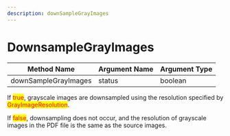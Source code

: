 ```yaml
---
description: downSampleGrayImages
---
```


# DownsampleGrayImages

| Method Name          | Argument Name | Argument Type |
| -------------------- | ------------- | ------------- |
| downSampleGrayImages | status        | boolean       |

If <mark style="color:red;">true</mark>, grayscale images are downsampled using the resolution specified by <mark style="color:red;">GrayImageResolution</mark>.

If <mark style="color:red;">false</mark>, downsampling does not occur, and the resolution of grayscale images in the PDF file is the same as the source images.




